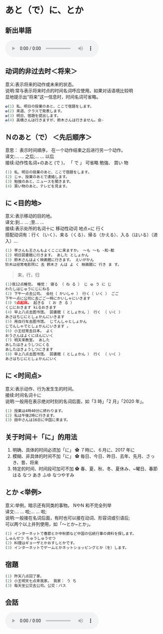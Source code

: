 # あと（で）に、とか

## 新出単語
<vue-plyr>
  <audio controls crossorigin playsinline autoplay loop>
    <source src="../audio/5-2-たんご.mp3" type="audio/mp3" />
  </audio>
 </vue-plyr>

## 动词的非过去时＜将来＞

意义:表示将来的动作或未来的状态。  
说明:常与表示将来时点的时间名词呼应使用。如果对话语境比较明  
显地提示出“将来”这一信息时，时间名词可省略。

```ts
✿(1) 私、明日の授業のあと、ここで宿題をします。
✿(2) 来週、クラスで発表します。
✿(3) 明日、宿題を提出します。
✿(4) 高橋さんは行きますが、鈴木さんは行きません。会~
```

## Ｎのあと（で） ＜先后顺序＞

意思： 表示时间順序， 在一个动作结束之后进行另一个动作。  
译文:… … 之后;… … 以后  
接续:动作性名词+のあと (で )， 「 で 」 可省略 勉強、 買い 物

```ts
(1) 私、明日の授業のあと、ここで宿題をします。
(2) じゃ、授業のあとで連絡します。
(3) 勉強のあと、ニュ一スを聞きます。
(4) 買い物のあと、テレビを見ます。

```

## に <目的地>

意义:表示移动的目的地。  
译文:到… … ;至… …  
接续:表示处所的名词十に 移动性动词 地点+に 行く  
搭配动词有：行く（いく）、来る（くる）、帰る（かえる）、入る（はいる）（进入）...

```ts
(1) 李さんも王さんもよくここに来ますか。 ～も ～も ~和~都
(2) 明日図書館に行きます。 あした としょかん
(3) 鈴木さんはよく映画館に行きます。 えいがかん
铃木は经常电影院に 去 鈴木さ んは よ く 映画館に 行き ま す。
```

> 来，行，归

```ts
(1)我12点睡觉。 睡觉： 寝る （ ね る ） じ ゅ う に じ
わたしはじゅうにじにねる
(2) 下午一点去公司。 会社（ かいしゃ ） 行く（ いく ） ごご
下午一点に公司に去ごご一時にかいしゃにいきます
(3) 9点起床。 起きる （ お き る ）
くじにおきます kiるおきます
(4) 早上八点去图书馆。 図書館（ としょかん ） 行く （ いく ）
あさはちじにとしょかんにいきます
(5) 用自行车去图书馆。 じてんしゃとしょかん
じでんしゃでとしょかんにいきます 。
(6) 小王经常去日本。 よく
おうさんはよくにほんにいく
(7) 明天来教室。 あした
あしたはきょうしつにくる
あしたはきょうしつにきます
(8) 早上八点去图书馆。 図書館（ としょかん ） 行く （ いく ）
あさはちじにとしょかんにいく
```

## に <时间点>

意义:表示动作、行为发生生的时间。  
接续:时间名词十に  
说明:一般用在表示绝对时刻的名词后面，如「3 時」「2 月」「2020 年」。

```ts
(1) 授業は4時40分に終わります。
(2) 私は午後2時に行きます。
(3) 田中さんは16日に中国に来ます。
```

## 关于时间＋「に」的用法

1. 明确、具体的时间必须加「に」
   ✿ ７時に、６月に、2017 年に
2. 模糊、非具体的时间不加「に」
   ✿ 毎日、今日、昨日、去年、先月、さっき、昔、将来
3. 特定的时间、时间段可加可不加
   ✿ 春、夏、秋、冬、夏休み、~曜日、春節
   はる なつ あき ふゆ なつやすみ


## とか <举例>
意义:举例，暗示还有同类的事物。 NやN 和不完全列举  
译文:… … 啦;… … 啦;  
说明:一般接在名词后面，有时也可以接在动词、形容词或引语后;  
可以两个以上并列使用，如「～とか~とか」。  

```ts
(1) インタ一ネットで春節とか中秋節など中国の伝統行事の資料を探します。
しゅんせつ ちゅうしゅうせつ
(2) 料理はギョ一ザとかおすしとかです。
(3) インタ一ネットでゲ一ムとかネットショッピングとか（を）します。
```
## 宿題

```ts
(1) 昨天八点回了家。
(2) 小王明天七点来我家。 我家： う ち
(3) 每天坐公交去公司。公交：バス
```

## 会話
<vue-plyr>
  <audio controls crossorigin playsinline autoplay loop>
    <source src="../audio/5-2-かいわ.mp3" type="audio/mp3" />
  </audio>
 </vue-plyr>
